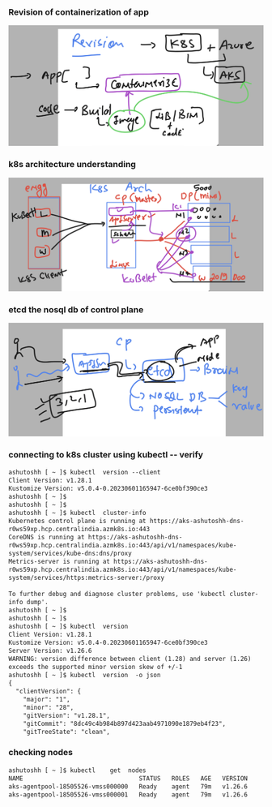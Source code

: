 ### Revision of containerization of app

<img src="rev.png">

### k8s architecture understanding 


<img src="rev2.png">

### etcd the nosql db of control plane

<img src="etcd.png">

### connecting to k8s cluster using kubectl -- verify 

```
ashutoshh [ ~ ]$ kubectl  version --client 
Client Version: v1.28.1
Kustomize Version: v5.0.4-0.20230601165947-6ce0bf390ce3
ashutoshh [ ~ ]$ 
ashutoshh [ ~ ]$ 
ashutoshh [ ~ ]$ kubectl  cluster-info 
Kubernetes control plane is running at https://aks-ashutoshh-dns-r0ws59xp.hcp.centralindia.azmk8s.io:443
CoreDNS is running at https://aks-ashutoshh-dns-r0ws59xp.hcp.centralindia.azmk8s.io:443/api/v1/namespaces/kube-system/services/kube-dns:dns/proxy
Metrics-server is running at https://aks-ashutoshh-dns-r0ws59xp.hcp.centralindia.azmk8s.io:443/api/v1/namespaces/kube-system/services/https:metrics-server:/proxy

To further debug and diagnose cluster problems, use 'kubectl cluster-info dump'.
ashutoshh [ ~ ]$ 
ashutoshh [ ~ ]$ 
ashutoshh [ ~ ]$ kubectl  version 
Client Version: v1.28.1
Kustomize Version: v5.0.4-0.20230601165947-6ce0bf390ce3
Server Version: v1.26.6
WARNING: version difference between client (1.28) and server (1.26) exceeds the supported minor version skew of +/-1
ashutoshh [ ~ ]$ kubectl  version  -o json 
{
  "clientVersion": {
    "major": "1",
    "minor": "28",
    "gitVersion": "v1.28.1",
    "gitCommit": "8dc49c4b984b897d423aab4971090e1879eb4f23",
    "gitTreeState": "clean",
```

### checking nodes 

```
ashutoshh [ ~ ]$ kubectl    get  nodes
NAME                                STATUS   ROLES   AGE   VERSION
aks-agentpool-18505526-vmss000000   Ready    agent   79m   v1.26.6
aks-agentpool-18505526-vmss000001   Ready    agent   79m   v1.26.6
```


